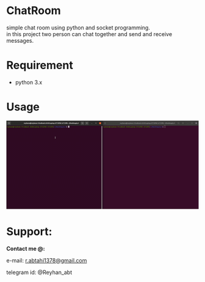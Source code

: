 # ChatRoom
simple chat room using python and socket programming.  
in this project two person can chat together and send and receive messages.  
# Requirement
* python 3.x
# Usage
![see example gif here](example.gif)  
# Support:

**Contact me @:**

e-mail: r.abtahi1378@gmail.com

telegram id: @Reyhan_abt

